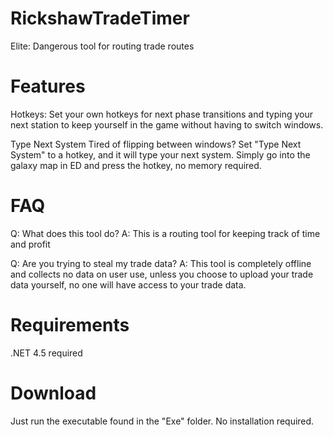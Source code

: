 RickshawTradeTimer
==================

Elite: Dangerous tool for routing trade routes

Features
==================

Hotkeys: Set your own hotkeys for next phase transitions and typing your next station to keep yourself in the game without having to switch windows.

Type Next System Tired of flipping between windows? Set "Type Next System" to a hotkey, and it will type your next system. Simply go into the galaxy map in ED and press the hotkey, no memory required.

FAQ
==================

Q: What does this tool do?
A: This is a routing tool for keeping track of time and profit

Q: Are you trying to steal my trade data?
A: This tool is completely offline and collects no data on user use, unless you choose to upload your trade data yourself, no one will have access to your trade data.

Requirements
==================

.NET 4.5 required

Download
==================

Just run the executable found in the "Exe" folder. No installation required.

